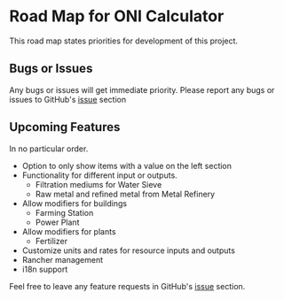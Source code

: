 # Road Map for ONI Calculator

This road map states priorities for development of this project.

## Bugs or Issues

Any bugs or issues will get immediate priority. Please report any bugs or issues to GitHub's [issue](https://github.com/david-j-lee/oni-calc/issues) section

## Upcoming Features

In no particular order.

- Option to only show items with a value on the left section
- Functionality for different input or outputs.
  - Filtration mediums for Water Sieve
  - Raw metal and refined metal from Metal Refinery
- Allow modifiers for buildings
  - Farming Station
  - Power Plant
- Allow modifiers for plants
  - Fertilizer
- Customize units and rates for resource inputs and outputs
- Rancher management
- i18n support

Feel free to leave any feature requests in GitHub's [issue](https://github.com/david-j-lee/oni-calc/issues) section.
